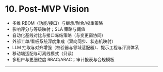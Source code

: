 # 10. Post-MVP Vision
- 多维 RBOM（功能/接口）与继承/聚合/权重策略
- 影响评分与等级映射；SLA 策略与阈值
- 自动化基线对比与接口冻结策略（与变更窗协同）
- 外部工单/看板系统深度集成（双向同步、状态机映射）
- LLM 抽取与对齐增强（校验器与领域适配器）、提示工程与评测体系
- 移动端适配与可离线模式（只读）
- 多租户与更细粒度 RBAC/ABAC；审计报表与合规模板

---
